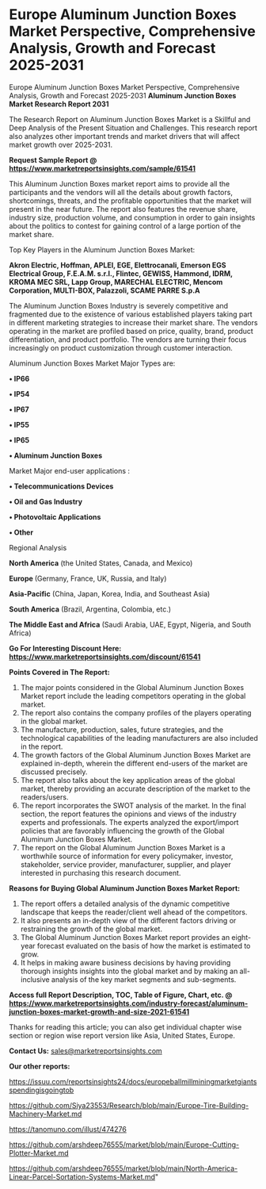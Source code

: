 # Europe Aluminum Junction Boxes Market Perspective, Comprehensive Analysis, Growth and Forecast 2025-2031
 Europe Aluminum Junction Boxes Market Perspective, Comprehensive Analysis, Growth and Forecast 2025-2031
<strong>Aluminum Junction Boxes Market Research Report 2031</strong>

The Research Report on Aluminum Junction Boxes Market is a Skillful and Deep Analysis of the Present Situation and Challenges. This research report also analyzes other important trends and market drivers that will affect market growth over 2025-2031.

<strong>Request Sample Report @ <a href=https://www.marketreportsinsights.com/sample/61541>https://www.marketreportsinsights.com/sample/61541</a></strong>

This Aluminum Junction Boxes market report aims to provide all the participants and the vendors will all the details about growth factors, shortcomings, threats, and the profitable opportunities that the market will present in the near future. The report also features the revenue share, industry size, production volume, and consumption in order to gain insights about the politics to contest for gaining control of a large portion of the market share.

Top Key Players in the Aluminum Junction Boxes Market:

<strong>Akron Electric, Hoffman, APLEI, EGE, Elettrocanali, Emerson EGS Electrical Group, F.E.A.M. s.r.l., Flintec, GEWISS, Hammond, IDRM, KROMA MEC SRL, Lapp Group, MARECHAL ELECTRIC, Mencom Corporation, MULTI-BOX, Palazzoli, SCAME PARRE S.p.A</strong>

The Aluminum Junction Boxes Industry is severely competitive and fragmented due to the existence of various established players taking part in different marketing strategies to increase their market share. The vendors operating in the market are profiled based on price, quality, brand, product differentiation, and product portfolio. The vendors are turning their focus increasingly on product customization through customer interaction.

Aluminum Junction Boxes Market Major Types are:

<strong>• IP66

• IP54

• IP67

• IP55

• IP65

• Aluminum Junction Boxes</strong>

Market Major end-user applications :

<strong>• Telecommunications Devices

• Oil and Gas Industry

• Photovoltaic Applications

• Other</strong>

Regional Analysis

</u><strong><b>North America</b></strong> (the United States, Canada, and Mexico)

<strong><b>Europe </b></strong>(Germany, France, UK, Russia, and Italy)

<strong><b>Asia-Pacific</b></strong> (China, Japan, Korea, India, and Southeast Asia)

<strong><b>South America</b></strong> (Brazil, Argentina, Colombia, etc.)

<strong><b>The Middle East and Africa</b></strong> (Saudi Arabia, UAE, Egypt, Nigeria, and South Africa)

<strong>Go For Interesting Discount Here: <a href=https://www.marketreportsinsights.com/discount/61541>https://www.marketreportsinsights.com/discount/61541</a></strong>

<strong>Points Covered in The Report:</strong>
<ol>
  <li>The major points considered in the Global Aluminum Junction Boxes Market report include the leading competitors operating in the global market.</li>
  <li>The report also contains the company profiles of the players operating in the global market.</li>
  <li>The manufacture, production, sales, future strategies, and the technological capabilities of the leading manufacturers are also included in the report.</li>
  <li>The growth factors of the Global Aluminum Junction Boxes Market are explained in-depth, wherein the different end-users of the market are discussed precisely.</li>
  <li>The report also talks about the key application areas of the global market, thereby providing an accurate description of the market to the readers/users.</li>
  <li>The report incorporates the SWOT analysis of the market. In the final section, the report features the opinions and views of the industry experts and professionals. The experts analyzed the export/import policies that are favorably influencing the growth of the Global Aluminum Junction Boxes Market.</li>
  <li>The report on the Global Aluminum Junction Boxes Market is a worthwhile source of information for every policymaker, investor, stakeholder, service provider, manufacturer, supplier, and player interested in purchasing this research document.</li>
</ol>
<strong>Reasons for Buying Global Aluminum Junction Boxes Market Report:</strong>

<ol>
  <li>The report offers a detailed analysis of the dynamic competitive landscape that keeps the reader/client well ahead of the competitors.</li>
  <li>It also presents an in-depth view of the different factors driving or restraining the growth of the global market.</li>
  <li>The Global Aluminum Junction Boxes Market report provides an eight-year forecast evaluated on the basis of how the market is estimated to grow.</li>
  <li>It helps in making aware business decisions by having providing thorough insights insights into the global market and by making an all-inclusive analysis of the key market segments and sub-segments.</li>
</ol>
<strong>Access full Report Description, TOC, Table of Figure, Chart, etc. @ <a href=https://www.marketreportsinsights.com/industry-forecast/aluminum-junction-boxes-market-growth-and-size-2021-61541>https://www.marketreportsinsights.com/industry-forecast/aluminum-junction-boxes-market-growth-and-size-2021-61541</a></strong>


Thanks for reading this article; you can also get individual chapter wise section or region wise report version like Asia, United States, Europe.

<strong>Contact Us:</strong>
sales@marketreportsinsights.com

<strong>Our other reports:</strong>

<a href=https://issuu.com/reportsinsights24/docs/europeballmillminingmarketgiantsspendingisgoingtob>https://issuu.com/reportsinsights24/docs/europeballmillminingmarketgiantsspendingisgoingtob</a>

<a href=https://github.com/Siya23553/Research/blob/main/Europe-Tire-Building-Machinery-Market.md>https://github.com/Siya23553/Research/blob/main/Europe-Tire-Building-Machinery-Market.md</a>

<a href=https://tanomuno.com/illust/474276>https://tanomuno.com/illust/474276</a>

<a href=https://github.com/arshdeep76555/market/blob/main/Europe-Cutting-Plotter-Market.md>https://github.com/arshdeep76555/market/blob/main/Europe-Cutting-Plotter-Market.md</a>

<a href=https://github.com/arshdeep76555/market/blob/main/North-America-Linear-Parcel-Sortation-Systems-Market.md>https://github.com/arshdeep76555/market/blob/main/North-America-Linear-Parcel-Sortation-Systems-Market.md</a>"

